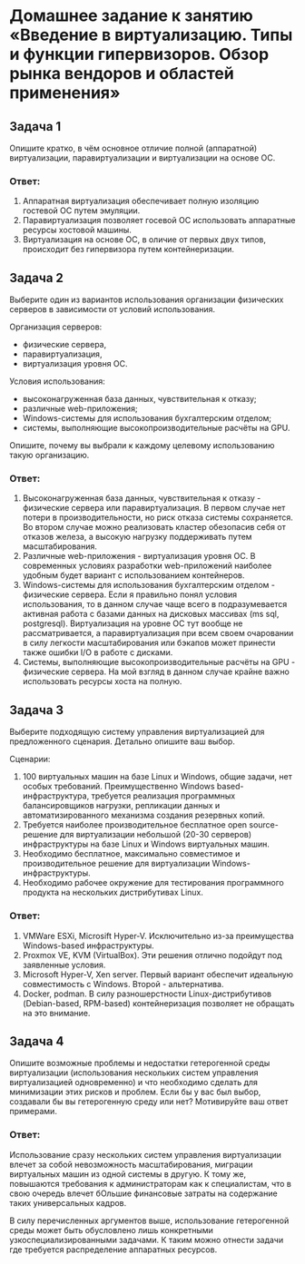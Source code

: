 # Домашнее задание к занятию «Введение в виртуализацию. Типы и функции гипервизоров. Обзор рынка вендоров и областей применения»

## Задача 1

Опишите кратко, в чём основное отличие полной (аппаратной) виртуализации, паравиртуализации и виртуализации на основе ОС.

### Ответ:

1. Аппаратная виртуализация обеспечивает полную изоляцию гостевой ОС путем эмуляции.
2. Паравиртуализация позволяет госевой ОС использовать аппаратные ресурсы хостовой машины.
3. Виртуализация на основе ОС, в оличие от первых двух типов, происходит без гипервизора путем контейнеризации.

## Задача 2

Выберите один из вариантов использования организации физических серверов в зависимости от условий использования.

Организация серверов:

* физические сервера,
* паравиртуализация,
* виртуализация уровня ОС.

Условия использования:

* высоконагруженная база данных, чувствительная к отказу;
* различные web-приложения;
* Windows-системы для использования бухгалтерским отделом;
* системы, выполняющие высокопроизводительные расчёты на GPU.

Опишите, почему вы выбрали к каждому целевому использованию такую организацию.

### Ответ:

1. Высоконагруженная база данных, чувствительная к отказу - физические сервера или паравиртуализация. В первом случае нет потери в производительности, но риск отказа системы сохраняется. Во втором случае можно реализовать кластер обезопасив себя от отказов железа, а высокую нагрузку поддерживать путем масштабирования.
2. Различные web-приложения - виртуализация уровня ОС. В современных условиях разработки web-приложений наиболее удобным будет вариант с использованием контейнеров.
3. Windows-системы для использования бухгалтерским отделом - физические сервера. Если я правильно понял условия использования, то в данном случае чаще всего в подразумевается активная работа с базами данных на дисковых массивах (ms sql, postgresql). Виртуализация на уровне ОС тут вообще не рассматривается, а паравиртуализация при всем своем очаровании в силу легкости масштабирования или бэкапов может принести также ошибки I/O в работе с дисками.
4. Системы, выполняющие высокопроизводительные расчёты на GPU - физические сервера. На мой взгляд в данном случае крайне важно использовать ресурсы хоста на полную.

## Задача 3

Выберите подходящую систему управления виртуализацией для предложенного сценария. Детально опишите ваш выбор.

Сценарии:

1. 100 виртуальных машин на базе Linux и Windows, общие задачи, нет особых требований. Преимущественно Windows based-инфраструктура, требуется реализация программных балансировщиков нагрузки, репликации данных и автоматизированного механизма создания резервных копий.
2. Требуется наиболее производительное бесплатное open source-решение для виртуализации небольшой (20-30 серверов) инфраструктуры на базе Linux и Windows виртуальных машин.
3. Необходимо бесплатное, максимально совместимое и производительное решение для виртуализации Windows-инфраструктуры.
4. Необходимо рабочее окружение для тестирования программного продукта на нескольких дистрибутивах Linux.

### Ответ:

1. VMWare ESXi, Microsift Hyper-V. Исключительно из-за преимущества Windows-based инфраструктуры.
2. Proxmox VE, KVM (VirtualBox). Эти решения отлично подойдут под заявленные условия.
3. Microsoft Hyper-V, Xen server. Первый вариант обеспечит идеальную совместимость с Windows. Второй - альтернатива.
4. Docker, podman. В силу разношерстности Linux-дистрибутивов (Debian-based, RPM-based) контейнеризация позволяет не обращать на это внимание.

## Задача 4

Опишите возможные проблемы и недостатки гетерогенной среды виртуализации (использования нескольких систем управления виртуализацией одновременно) и что необходимо сделать для минимизации этих рисков и проблем. Если бы у вас был выбор, создавали бы вы гетерогенную среду или нет? Мотивируйте ваш ответ примерами.

### Ответ:

Использование сразу нескольких систем управления виртуализации влечет за собой невозможность масштабирования, миграции виртуальных машин из одной системы в другую. К тому же, повышаются требования к администраторам как к специалистам, что в свою очередь влечет бОльшие финансовые затраты на содержание таких универсальных кадров.

В силу перечисленных аргументов выше, использование гетерогенной среды может быть обусловлено лишь конкретными узкоспециализированными задачами. К таким можно отнести задачи где требуется распределение аппаратных ресурсов.
